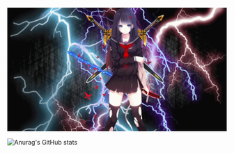 [![MasterHead](dcyab75-9ac13a29-d1c4-4807-a669-b94fe5c22a66.gif)](https://github.com/slayywrld)

![Anurag's GitHub stats](https://github-readme-stats.vercel.app/api?username=slayywrld&show_icons=true&theme=radical)
